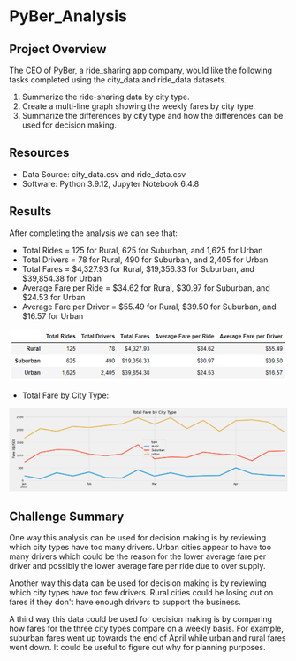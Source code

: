 # PyBer_Analysis

## Project Overview
The CEO of PyBer, a ride_sharing app company, would like the following tasks completed using the city_data and ride_data datasets.

1. Summarize the ride-sharing data by city type.
2. Create a multi-line graph showing the weekly fares by city type.
3. Summarize the differences by city type and how the differences can be used for decision making.

## Resources
- Data Source: city_data.csv and ride_data.csv
- Software: Python 3.9.12, Jupyter Notebook 6.4.8

## Results
After completing the analysis we can see that:

- Total Rides = 125 for Rural, 625 for Suburban, and 1,625 for Urban  
- Total Drivers = 78 for Rural, 490 for Suburban, and 2,405 for Urban
- Total Fares = \$4,327.93 for Rural, \$19,356.33 for Suburban, and \$39,854.38 for Urban
- Average Fare per Ride = \$34.62 for Rural, \$30.97 for Suburban, and \$24.53 for Urban
- Average Fare per Driver = \$55.49 for Rural, \$39.50 for Suburban, and \$16.57 for Urban

![Summary by City Type](/analysis/summary_by_city_type.png)

- Total Fare by City Type:

![Total Fare by City Type](/analysis/total_fare_by_city_type.png)


## Challenge Summary
One way this analysis can be used for decision making is by reviewing which city types have too many drivers.  Urban cities appear to have too many drivers which could be the reason for the lower average fare per driver and possibly the lower average fare per ride due to over supply. 

Another way this data can be used for decision making is by reviewing which city types have too few drivers.  Rural cities could be losing out on fares if they don't have enough drivers to support the business.

A third way this data could be used for decision making is by comparing how fares for the three city types compare on a weekly basis.  For example, suburban fares went up towards the end of April while urban and rural fares went down.  It could be useful to figure out why for planning purposes.
